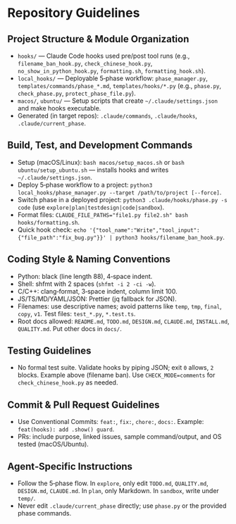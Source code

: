 # Repository Guidelines

## Project Structure & Module Organization
- `hooks/` — Claude Code hooks used pre/post tool runs (e.g., `filename_ban_hook.py`, `check_chinese_hook.py`, `no_show_in_python_hook.py`, `formatting.sh`, `formatting_hook.sh`).
- `local_hooks/` — Deployable 5‑phase workflow: `phase_manager.py`, `templates/commands/phase_*.md`, `templates/hooks/*.py` (e.g., `phase.py`, `check_phase.py`, `protect_phase_file.py`).
- `macos/`, `ubuntu/` — Setup scripts that create `~/.claude/settings.json` and make hooks executable.
- Generated (in target repos): `.claude/commands`, `.claude/hooks`, `.claude/current_phase`.

## Build, Test, and Development Commands
- Setup (macOS/Linux): `bash macos/setup_macos.sh` or `bash ubuntu/setup_ubuntu.sh` — installs hooks and writes `~/.claude/settings.json`.
- Deploy 5‑phase workflow to a project: `python3 local_hooks/phase_manager.py --target /path/to/project [--force]`.
- Switch phase in a deployed project: `python3 .claude/hooks/phase.py -s code` (use `explore|plan|testdesign|code|sandbox`).
- Format files: `CLAUDE_FILE_PATHS="file1.py file2.sh" bash hooks/formatting.sh`.
- Quick hook check: `echo '{"tool_name":"Write","tool_input":{"file_path":"fix_bug.py"}}' | python3 hooks/filename_ban_hook.py`.

## Coding Style & Naming Conventions
- Python: black (line length 88), 4‑space indent.
- Shell: shfmt with 2 spaces (`shfmt -i 2 -ci -w`).
- C/C++: clang‑format, 3‑space indent, column limit 100.
- JS/TS/MD/YAML/JSON: Prettier (jq fallback for JSON).
- Filenames: use descriptive names; avoid patterns like `temp`, `tmp`, `final`, `copy`, `v1`. Test files: `test_*.py`, `*.test.ts`.
- Root docs allowed: `README.md`, `TODO.md`, `DESIGN.md`, `CLAUDE.md`, `INSTALL.md`, `QUALITY.md`. Put other docs in `docs/`.

## Testing Guidelines
- No formal test suite. Validate hooks by piping JSON; exit `0` allows, `2` blocks. Example above (filename ban). Use `CHECK_MODE=comments` for `check_chinese_hook.py` as needed.

## Commit & Pull Request Guidelines
- Use Conventional Commits: `feat:`, `fix:`, `chore:`, `docs:`. Example: `feat(hooks): add .show() guard`.
- PRs: include purpose, linked issues, sample command/output, and OS tested (macOS/Ubuntu).

## Agent‑Specific Instructions
- Follow the 5‑phase flow. In `explore`, only edit `TODO.md`, `QUALITY.md`, `DESIGN.md`, `CLAUDE.md`. In `plan`, only Markdown. In `sandbox`, write under `temp/`.
- Never edit `.claude/current_phase` directly; use `phase.py` or the provided phase commands.
